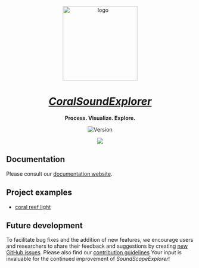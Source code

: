 <div align="center">

<img alt="logo" width="200px" src="https://i.imgur.com/ZFnumtY.png">

# [_CoralSoundExplorer_](https://sound-scape-explorer.github.io/sound-scape-explorer/)

**Process. Visualize. Explore.**

![Version](https://img.shields.io/github/package-json/v/sound-scape-explorer/sound-scape-explorer)

![](https://sound-scape-explorer.github.io/img/demo.png)

</div>

## Documentation

Please consult our [documentation website](https://sound-scape-explorer.github.io).

## Project examples

- [coral reef light](https://github.com/sound-scape-explorer/sound-scape-explorer/tree/main/examples/campaigns/coral-reef-light)

## Future development

To facilitate bug fixes and the addition of new features, we encourage users
and researchers to share their feedback and suggestions by creating [new GitHub
issues](https://github.com/sound-scape-explorer/sound-scape-explorer/issues/new/choose).
Please also find our [contribution
guidelines](https://github.com/sound-scape-explorer/sound-scape-explorer/blob/main/.github/CONTRIBUTING.md)
Your input is invaluable for the continued improvement of _SoundScapeExplorer_!
